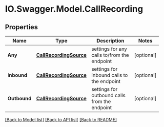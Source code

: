 # IO.Swagger.Model.CallRecording
## Properties

Name | Type | Description | Notes
------------ | ------------- | ------------- | -------------
**Any** | [**CallRecordingSource**](CallRecordingSource.md) | settings for any calls to/from the endpoint | [optional] 
**Inbound** | [**CallRecordingSource**](CallRecordingSource.md) | settings for inbound calls to the endpoint | [optional] 
**Outbound** | [**CallRecordingSource**](CallRecordingSource.md) | settings for outbound calls from the endpoint | [optional] 

[[Back to Model list]](../README.md#documentation-for-models) [[Back to API list]](../README.md#documentation-for-api-endpoints) [[Back to README]](../README.md)

